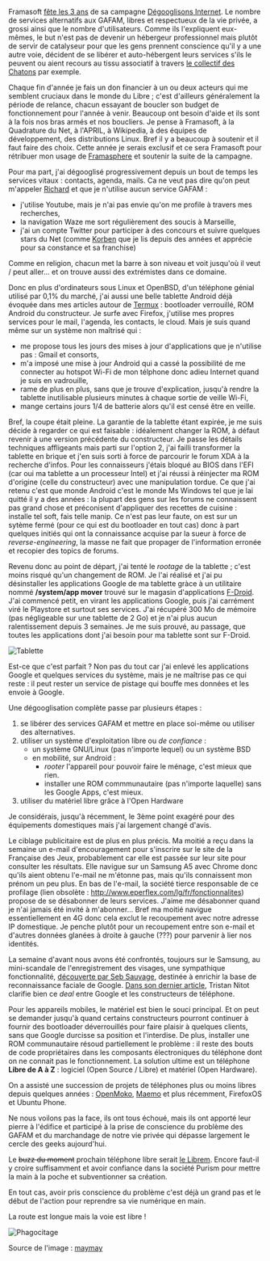 <!-- title: Protégeons notre vie privée -->
<!-- category: Humeur -->
<!-- tag: planet -->

Framasoft [fête les 3
ans](https://framablog.org/2017/09/25/degooglisons-internet-cest-la-fin-du-debut)
de sa campagne [Dégooglisons Internet](https://degooglisons-internet.org). Le
nombre de services alternatifs aux GAFAM, libres et respectueux de la vie
privée, a grossi ainsi que le nombre d'utilisateurs.<!-- more --> Comme ils l'expliquent
eux-mêmes, le but n'est pas de devenir un hébergeur professionnel mais plutôt de
servir de catalyseur pour que les gens prennent conscience qu'il y a une autre
voie, décident de se libérer et auto-hébergent leurs services s'ils le peuvent
ou aient recours au tissu associatif à travers [le collectif des
Chatons](https://chatons.org) par exemple.

Chaque fin d'année je fais un don financier à un ou deux acteurs qui me semblent
cruciaux dans le monde du Libre ; c'est d'ailleurs généralement la période de
relance, chacun essayant de boucler son budget de fonctionnement pour l'année à
venir. Beaucoup ont besoin d'aide et ils sont à la fois nos bras armés et nos
boucliers. Je pense à Framasoft, à la Quadrature du Net, à l'APRIL, à Wikipedia, à
des équipes de développement, des distributions Linux. Bref il y a beaucoup à
soutenir et il faut faire des choix. Cette année je serais exclusif et ce sera
Framasoft pour rétribuer mon usage de [Framasphere](https://framasphere.org) et
soutenir la suite de la campagne.

Pour ma part, j'ai dégooglisé progressivement depuis un bout de temps les
services vitaux : contacts, agenda, mails. Ca ne veut pas dire qu'on peut
m'appeler [Richard](https://fr.wikipedia.org/wiki/Richard_Stallman) et que je
n'utilise aucun service GAFAM :  

- j'utilise Youtube, mais je n'ai pas envie qu'on me profile à travers mes recherches,
- la navigation Waze me sort régulièrement des soucis à Marseille,
- j'ai un compte Twitter pour participer à des concours et suivre quelques stars du Net (comme [Korben](https://korben.info) que je lis depuis des années et apprécie pour sa constance et sa franchise)

Comme en religion, chacun met la barre à son niveau et voit jusqu'où il veut /
peut aller... et on trouve aussi des extrémistes dans ce domaine.

Donc en plus d'ordinateurs sous Linux et OpenBSD, d'un téléphone génial utilisé
par 0,1% du marché, j'ai aussi une belle tablette Android déjà évoquée dans mes
articles autour de [Termux](https://termux.com) : bootloader verrouillé, ROM
Android du constructeur. Je surfe avec Firefox, j'utilise mes propres services
pour le mail, l'agenda, les contacts, le cloud. Mais je suis quand même sur un
système non maîtrisé qui :

- me propose tous les jours des mises à jour d'applications que je n'utilise pas : Gmail et consorts,
- m'a imposé une mise à jour Android qui a cassé la possibilité de me connecter au hotspot Wi-Fi de mon télphone donc adieu Internet quand je suis en vadrouille,
- rame de plus en plus, sans que je trouve d'explication, jusqu'à rendre la tablette inutilisable plusieurs minutes à chaque sortie de veille Wi-Fi,
- mange certains jours 1/4 de batterie alors qu'il est censé être en veille.

Bref, la coupe était pleine. La garantie de la tablette étant expirée, je me
suis décide à regarder ce qui est faisable : idéalement changer la ROM, à défaut
revenir à une version précédente du constructeur. Je passe les détails
techniques affligeants mais parti sur l'option 2, j'ai failli transformer la
tablette en brique et j'en suis sorti à force de parcourir le forum XDA à la
recherche d'infos. Pour les connaisseurs j'étais bloqué au BIOS dans l'EFI (car
oui ma tablette a un processeur Intel) et j'ai réussi à réinjecter ma ROM
d'origine (celle du constructeur) avec une manipulation tordue. Ce que j'ai
retenu c'est que monde Android c'est le monde Ms Windows tel que je lai quitté
il y a des années : la plupart des gens sur les forums ne connaissent pas grand
chose et préconisent d'appliquer des recettes de cuisine : installe tel soft,
fais telle manip. Ce n'est pas leur faute, on est sur un sytème fermé (pour ce
qui est du bootloader en tout cas) donc à part quelques initiés qui ont la
connaissance acquise par la sueur à force de *reverse-engineering*, la masse ne
fait que propager de l'information erronée et recopier des topics de forums.

Revenu donc au point de départ, j'ai tenté le *rootage* de la tablette ; c'est
moins risqué qu'un changement de ROM. Je l'ai réalisé et j'ai pu désinstaller
les applications Google de ma tablette gràce à un utilitaire nommé **/system/app
mover** trouvé sur le magasin d'applications [F-Droid](https://f-droid.org).
J'ai commencé petit, en virant les applications Google, puis j'ai carrément viré
le Playstore et surtout ses services. J'ai récupéré 300 Mo de mémoire (pas
négligeable sur une tablette de 2 Go) et je n'ai plus aucun ralentissement
depuis 3 semaines. Je me suis prouvé, au passage, que toutes les applications
dont j'ai besoin pour ma tablette sont sur F-Droid.

![Tablette](/images/2017/tablette-root.jpg)

Est-ce que c'est parfait ? Non pas du tout car j'ai enlevé les applications
Google et quelques services du système, mais je ne maîtrise pas ce qui reste :
il peut rester un service de pistage qui bouffe mes données et les envoie à
Google.

Une dégooglisation complète passe par plusieurs étapes :

1. se libérer des services GAFAM et mettre en place soi-même ou utiliser des alternatives.
2. utiliser un système d'exploitation libre ou *de confiance* :
    - un système GNU/Linux (pas n'importe lequel) ou un système BSD
    - en mobilité, sur Android :
        - *rooter* l'appareil pour pouvoir faire le ménage, c'est mieux que rien.
        - installer une ROM commmunautaire (pas n'importe laquelle) sans les Google Apps, c'est mieux.
3. utiliser du matériel libre grâce à l'Open Hardware

Je considérais, jusqu'à récemment, le 3ème point exagéré pour des équipements
domestiques mais j'ai largement changé d'avis.

Le ciblage publicitaire est de plus en plus précis. Ma moitié a reçu dans la
semaine un e-mail d'encouragement pour s'inscrire sur le site de la Française
des Jeux, probablement car elle est passée sur leur site pour consulter les
résultats. Elle navigue sur un Samsung A5 avec Chrome donc qu'ils aient obtenu
l'e-mail ne m'étonne pas, mais qu'ils connaissent mon prénom un peu plus. En bas
de l'e-mail, la société tierce responsable de ce
profilage (lien obsolète : http://www.eperflex.com/lg/fr/fonctionnalites) propose de se
désabonner de leurs services. J'aime me désabonner quand je n'ai jamais été
invité à m'abonner... Bref ma moitié navigue essentiellement en 4G donc cela
exclut le recoupement avec notre adresse IP domestique. Je penche plutôt pour un
recoupement entre son e-mail et d'autres données glanées à droite à gauche (???)
pour parvenir à lier nos identités.

La semaine d'avant nous avons été confrontés, toujours sur le Samsung, au
mini-scandale de l'enregistrement des visages, une sympathique fonctionnalité,
[découverte par Seb Sauvage](http://sebsauvage.net/links/?0vFdFg), destinée à
enrichir la base de reconnaissance faciale de Google. [Dans son dernier
article](http://standblog.org/blog/post/2017/09/29/Payer-son-smartphone-avec-ses-donn%C3%A9es-personnelles),
Tristan Nitot clarifie bien ce *deal* entre Google et les constructeurs de
téléphone.

Pour les appareils mobiles, le matériel est bien le souci principal. Et on peut
se demander jusqu'à quand certains constructeurs pourront continuer à fournir
des bootloader déverrouillés pour faire plaisir à quelques clients, sans que
Google durcisse sa position et l'interdise. De plus, installer une ROM
communautaire résoud partiellement le problème : il reste des bouts de code
propriétaires dans les composants électroniques du téléphone dont on ne connait
pas le fonctionnement. La solution ultime est un téléphone **Libre de A à Z** :
logiciel (Open Source / Libre) et matériel (Open Hardware).

On a assisté une succession de projets de téléphones plus ou moins libres depuis
quelques années : [OpenMoko](https://fr.wikipedia.org/wiki/OpenMoko),
[Maemo](https://fr.wikipedia.org/wiki/Maemo) et plus récemment, FirefoxOS et
Ubuntu Phone.

Ne nous voilons pas la face, ils ont tous échoué, mais ils ont apporté leur
pierre à l'édifice et participé à la prise de conscience du problème des GAFAM
et du marchandage de notre vie privée qui dépasse largement le cercle des geeks
aujourd'hui.

Le ~~buzz du moment~~ prochain téléphone libre serait [le
Librem](https://puri.sm/). Encore faut-il y croire suffisamment et avoir
confiance dans la société Purism pour mettre la main à la poche et subventionner
sa création.

En tout cas, avoir pris conscience du problème c'est déjà un grand pas et le
début de l'action pour reprendre sa vie numérique en main.

La route est longue mais la voie est libre !

![Phagocitage](/images/2017/phone-boss.jpg)

Source de l'image : [maymay](https://framasphere.org/people/f01a0d1e920196e5)
